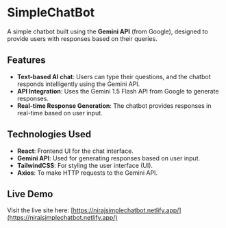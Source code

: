 # SimpleChatBot

A simple chatbot built using the **Gemini API** (from Google), designed to provide users with responses based on their queries.

## Features

- **Text-based AI chat**: Users can type their questions, and the chatbot responds intelligently using the Gemini API.
- **API Integration**: Uses the Gemini 1.5 Flash API from Google to generate responses.
- **Real-time Response Generation**: The chatbot provides responses in real-time based on user input.

## Technologies Used

- **React**: Frontend UI for the chat interface.
- **Gemini API**: Used for generating responses based on user input.
- **TailwindCSS**: For styling the user interface (UI).
- **Axios**: To make HTTP requests to the Gemini API.

## Live Demo
Visit the live site here: [https://nirajsimplechatbot.netlify.app/](https://nirajsimplechatbot.netlify.app/)

